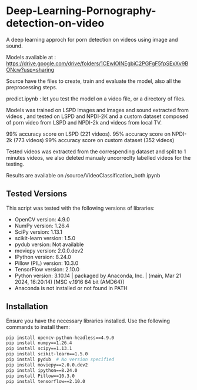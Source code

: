 # Deep-Learning-Pornography-detection-on-video
A deep learning approch for porn detection on videos using image and sound.

Models available at : https://drive.google.com/drive/folders/1CEwlOINEgbiC2PGFgF5fpSExXv9BONcw?usp=sharing

Source have the files to create, train and evaluate the model, also all the preprocessing steps.

predict.ipynb : let you test the model on a video file, or a directory of files.

Models was trained on LSPD images and images and sound extracted from videos , and tested on LSPD and NPDI-2K and a custom dataset composed of porn video from LSPD and NPDI-2k and videos from local TV.

99% accuracy score on LSPD (221 videos).
95% accuracy score on NPDI-2k (773 videos)
99% accuracy score on custom dataset (352 videos)

Tested videos was extracted from the correspending dataset and split to 1 minutes videos, we also deleted manualy uncorreclty labelled videos for the testing.

Results are available on /source/VideoClassification_both.ipynb


## Tested Versions

This script was tested with the following versions of libraries:

- OpenCV version: 4.9.0
- NumPy version: 1.26.4
- SciPy version: 1.13.1
- scikit-learn version: 1.5.0
- pydub version: Not available
- moviepy version: 2.0.0.dev2
- IPython version: 8.24.0
- Pillow (PIL) version: 10.3.0
- TensorFlow version: 2.10.0
- Python version: 3.10.14 | packaged by Anaconda, Inc. | (main, Mar 21 2024, 16:20:14) [MSC v.1916 64 bit (AMD64)]
- Anaconda is not installed or not found in PATH

## Installation

Ensure you have the necessary libraries installed. Use the following commands to install them:

```bash
pip install opencv-python-headless==4.9.0
pip install numpy==1.26.4
pip install scipy==1.13.1
pip install scikit-learn==1.5.0
pip install pydub  # No version specified
pip install moviepy==2.0.0.dev2
pip install ipython==8.24.0
pip install Pillow==10.3.0
pip install tensorflow==2.10.0
